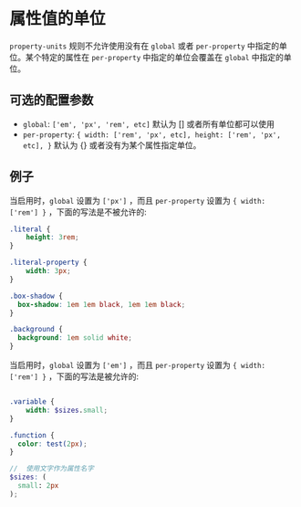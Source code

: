 # 属性值的单位

`property-units` 规则不允许使用没有在 `global` 或者 `per-property` 中指定的单位。某个特定的属性在 `per-property` 中指定的单位会覆盖在 `global` 中指定的单位。

## 可选的配置参数

* `global`: `['em', 'px', 'rem', etc]` 默认为 [] 或者所有单位都可以使用
* `per-property`: `{ width: ['rem', 'px', etc], height: ['rem', 'px', etc], }` 默认为 {} 或者没有为某个属性指定单位。

## 例子

当启用时，`global` 设置为 `['px']` ，而且 `per-property` 设置为 `{ width: ['rem'] }` ，下面的写法是不被允许的:

```scss
.literal {
    height: 3rem;
}

.literal-property {
    width: 3px;
}

.box-shadow {
  box-shadow: 1em 1em black, 1em 1em black;
}

.background {
  background: 1em solid white;
}

```

当启用时，`global` 设置为 `['em']` ，而且 `per-property` 设置为 `{ width: ['rem'] }` ，下面的写法是被允许的:

```scss

.variable {
    width: $sizes.small;
}

.function {
  color: test(2px);
}

//  使用文字作为属性名字
$sizes: (
  small: 2px
);
```
